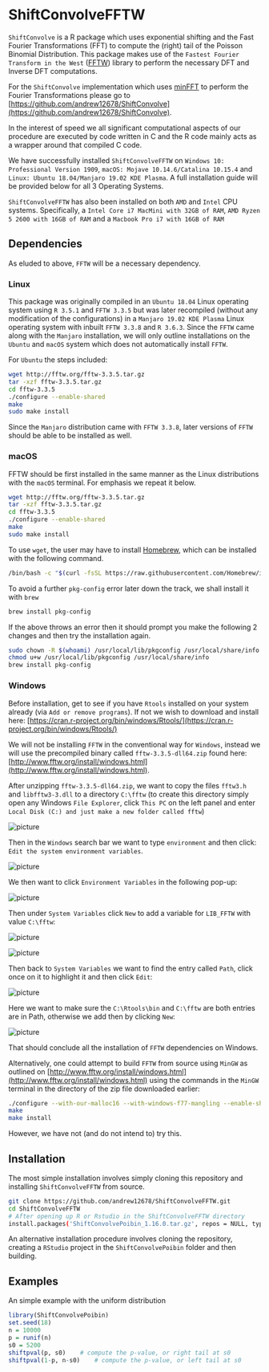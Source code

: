 # ShiftConvolveFFTW

`ShiftConvolve` is a R package which uses exponential shifting and the Fast Fourier Transformations (FFT) to compute the (right) tail of the Poisson Binomial Distribution. 
This package makes use of the `Fastest Fourier Transform in the West` ([FFTW](http://www.fftw.org/)) library to perform the necessary DFT and Inverse DFT computations.

For the `ShiftConvolve` implementation which uses [minFFT](https://github.com/aimukhin/minfft) to perform the Fourier Transformations please go to [https://github.com/andrew12678/ShiftConvolve](https://github.com/andrew12678/ShiftConvolve).

In the interest of speed we all significant computational aspects of our procedure are executed by code written in C and the R code mainly acts as a wrapper around that compiled C code.

We have successfully installed `ShiftConvolveFFTW` on `Windows 10: Professional Version 1909`, `macOS: Mojave 10.14.6/Catalina 10.15.4` and `Linux: Ubuntu 18.04/Manjaro 19.02 KDE Plasma`. A full installation guide will be provided below for all 3 Operating Systems.

`ShiftConvolveFFTW` has also been installed on both `AMD` and `Intel` CPU systems. Specifically, a  `Intel Core i7 MacMini with 32GB of RAM`, `AMD Ryzen 5 2600 with 16GB of RAM` and a `Macbook Pro i7 with 16GB of RAM` 

## Dependencies

As eluded to above, `FFTW` will be a necessary dependency. 

### Linux

This package was originally compiled in an `Ubuntu 18.04` Linux operating system using `R 3.5.1` and `FFTW 3.3.5` but was later recompiled (without any modification of the configurations) in a `Manjaro 19.02 KDE Plasma` Linux operating system with inbuilt `FFTW 3.3.8` and `R 3.6.3`. 
Since the `FFTW` came along with the `Manjaro` installation, we will only outline installations on the `Ubuntu` and `macOS` system which does not automatically install `FFTW`.

For `Ubuntu` the steps included:

```bash
wget http://fftw.org/fftw-3.3.5.tar.gz
tar -xzf fftw-3.3.5.tar.gz
cd fftw-3.3.5
./configure --enable-shared
make
sudo make install
```

Since the `Manjaro` distribution came with `FFTW 3.3.8`, later versions of `FFTW` should be able to be installed as well.

### macOS

FFTW should be first installed in the same manner as the Linux distributions with the `macOS` terminal. For emphasis we repeat it below.

```bash
wget http://fftw.org/fftw-3.3.5.tar.gz
tar -xzf fftw-3.3.5.tar.gz
cd fftw-3.3.5
./configure --enable-shared
make
sudo make install
```

To use `wget`, the user may have to install [Homebrew](https://brew.sh/), which can be installed with the following command. 

```bash
/bin/bash -c "$(curl -fsSL https://raw.githubusercontent.com/Homebrew/install/master/install.sh)"
```

To avoid a further `pkg-config` error later down the track, we shall install it with `brew`

```bash
brew install pkg-config
```

If the above throws an error then it should prompt you make the following 2 changes and then try the installation again.

```bash
sudo chown -R $(whoami) /usr/local/lib/pkgconfig /usr/local/share/info
chmod u+w /usr/local/lib/pkgconfig /usr/local/share/info
brew install pkg-config
```

### Windows

Before installation, get to see if you have `Rtools` installed on your system already (via `Add or remove programs`). If not we wish to download and install here: [https://cran.r-project.org/bin/windows/Rtools/](https://cran.r-project.org/bin/windows/Rtools/)

We will not be installing `FFTW` in the conventional way for `Windows`, instead we will use the precompiled binary called `fftw-3.3.5-dll64.zip` found here: [http://www.fftw.org/install/windows.html](http://www.fftw.org/install/windows.html).

After unzipping `fftw-3.3.5-dll64.zip`, we want to copy the files `fftw3.h` and `libfftw3-3.dll` to a directory `C:\fftw` (to create this directory simply open any Windows `File Explorer`, click `This PC` on the left panel and enter `Local Disk (C:) and just make a new folder called fftw`)

![picture](images/folder.png) 

Then in the `Windows` search bar we want to type `environment` and then click: `Edit the system environment variables`.

![picture](images/environment.png)

We then want to click `Environment Variables` in the following pop-up:

![picture](images/environment_button.png)

Then under `System Variables` click `New` to add a variable for `LIB_FFTW` with value `C:\fftw`:

![picture](images/new_button.png)

![picture](images/new_button_value.png)

Then back to `System Variables` we want to find the entry called `Path`, click once on it to highlight it and then click `Edit`:

![picture](images/edit_button.png)

Here we want to make sure the `C:\Rtools\bin` and `C:\fftw` are both entries are in Path, otherwise we add then by clicking `New`:

![picture](images/edit_button_values.png)

That should conclude all the installation of `FFTW` dependencies on Windows. 

Alternatively, one could attempt to build `FFTW` from source using `MinGW` as outlined on [http://www.fftw.org/install/windows.html](http://www.fftw.org/install/windows.html) using the commands in the `MinGW` terminal in the directory of the zip file downloaded earlier:

````bash
./configure --with-our-malloc16 --with-windows-f77-mangling --enable-shared --disable-static --enable-threads --with-combined-threads --enable-portable-binary --enable-sse2 --with-incoming-stack-boundary=2
make
make install
````

However, we have not (and do not intend to) try this.

## Installation

The most simple installation involves simply cloning this repository and installing `ShiftConvolveFFTW` from source. 

```bash
git clone https://github.com/andrew12678/ShiftConvolveFFTW.git
cd ShiftConvolveFFTW
# After opening up R or Rstudio in the ShiftConvolveFFTW directory
install.packages('ShiftConvolvePoibin_1.16.0.tar.gz', repos = NULL, type="source")
```

An alternative installation procedure involves cloning the repository, creating a `RStudio` project in the `ShiftConvolvePoibin` folder and then building. 

## Examples

An simple example with the uniform distribution

```R
library(ShiftConvolvePoibin)
set.seed(18)
n = 10000
p = runif(n)
s0 = 5200
shiftpval(p, s0)	# compute the p-value, or right tail at s0
shiftpval(1-p, n-s0)	# compute the p-value, or left tail at s0
```

